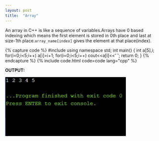 ```yaml
---
layout: post
title:  "Array"
---
```


An array in C++ is  like a sequence of variables.Arrays have 0 based indexing which means the first element is stored in 0th place and last at size-1th place.`array_name[index]` gives the element at that place(index).

{% capture code %}
#include<iostream>
using namespace std;
int main()
{
    int a[5],i;
    for(i=0;i<5;i++)
        a[i]=i+1;
    for(i=0;i<5;i++)
        cout<<a[i]<<' ';
    return 0;
}
{% endcapture %}
{% include code.html code=code lang="cpp" %}

**OUTPUT:**

![output](/assets/Array.png)